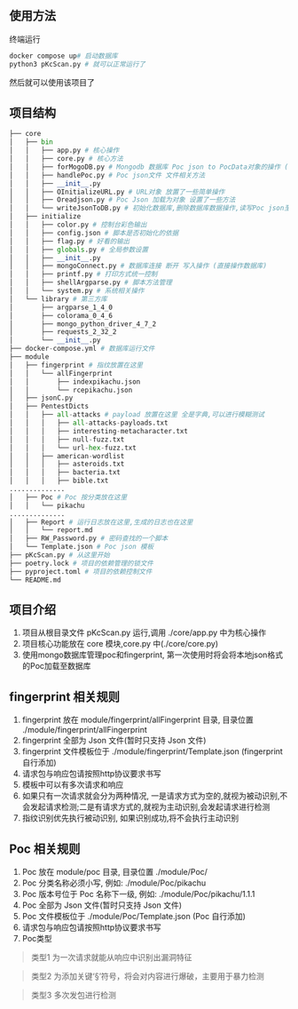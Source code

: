 ## 使用方法

终端运行

```python
docker compose up# 启动数据库
python3 pKcScan.py # 就可以正常运行了
```

然后就可以使用该项目了

## 项目结构
```python
├── core
│   ├── bin
│   │   ├── app.py # 核心操作
│   │   ├── core.py # 核心方法
│   │   ├── forMogoDB.py # Mongodb 数据库 Poc json to PocData对象的操作 (操作的是连接成功后的对象)
│   │   ├── handlePoc.py # Poc json文件 文件相关方法
│   │   ├── __init__.py 
│   │   ├── OInitializeURL.py # URL对象 放置了一些简单操作
│   │   ├── Oreadjson.py # Poc Json 加载为对象 设置了一些方法
│   │   └── writeJsonToDB.py # 初始化数据库,删除数据库数据操作,读写Poc json至数据库 (调用mongoConnect中的方法)
│   ├── initialize
│   │   ├── color.py # 控制台彩色输出
│   │   ├── config.json # 脚本是否初始化的依据
│   │   ├── flag.py # 好看的输出
│   │   ├── globals.py # 全局参数设置
│   │   ├── __init__.py
│   │   ├── mongoConnect.py # 数据库连接 断开 写入操作 (直接操作数据库)
│   │   ├── printf.py # 打印方式统一控制
│   │   ├── shellArgparse.py # 脚本方法管理
│   │   └── system.py # 系统相关操作
│   └── library # 第三方库
│       ├── argparse_1_4_0
│       ├── colorama_0_4_6
│       ├── mongo_python_driver_4_7_2
│       ├── requests_2_32_2
│       └── __init__.py
├── docker-compose.yml # 数据库运行文件
├── module 
│   ├── fingerprint # 指纹放置在这里
│   │   └── allFingerprint
│   │       ├── indexpikachu.json
│   │       └── rcepikachu.json
│   ├── jsonC.py
│   ├── PentestDicts
│   │   ├── all-attacks # payload 放置在这里 全是字典,可以进行模糊测试 
│   │   │   ├── all-attacks-payloads.txt
│   │   │   ├── interesting-metacharacter.txt
│   │   │   ├── null-fuzz.txt
│   │   │   └── url-hex-fuzz.txt
│   │   ├── american-wordlist
│   │   │   ├── asteroids.txt
│   │   │   ├── bacteria.txt
│   │   │   ├── bible.txt
..............
│   ├── Poc # Poc 按分类放在这里
│   │   └── pikachu 
..............
│   ├── Report # 运行日志放在这里,生成的日志也在这里
│   │   └── report.md
│   ├── RW_Password.py # 密码查找的一个脚本
│   └── Template.json # Poc json 模板
├── pKcScan.py # 从这里开始
├── poetry.lock # 项目的依赖管理的锁文件
├── pyproject.toml # 项目的依赖控制文件
└── README.md
```
## 项目介绍

1. 项目从根目录文件 pKcScan.py 运行,调用 ./core/app.py 中为核心操作
2. 项目核心功能放在 core 模块,core.py 中(./core/core.py)
3. 使用mongo数据库管理poc和fingerprint, 第一次使用时将会将本地json格式的Poc加载至数据库

## fingerprint 相关规则

1. fingerprint 放在 module/fingerprint/allFingerprint 目录, 目录位置 ./module/fingerprint/allFingerprint
2. fingerprint 全部为 Json 文件(暂时只支持 Json 文件)
3. fingerprint 文件模板位于 ./module/fingerprint/Template.json (fingerprint 自行添加)
4. 请求包与响应包请按照http协议要求书写
5. 模板中可以有多次请求和响应
6. 如果只有一次请求就会分为两种情况, 一是请求方式为空的,就视为被动识别,不会发起请求检测;二是有请求方式的,就视为主动识别,会发起请求进行检测
7. 指纹识别优先执行被动识别, 如果识别成功,将不会执行主动识别

## Poc 相关规则

1. Poc 放在 module/poc 目录, 目录位置 ./module/Poc/
2. Poc 分类名称必须小写, 例如: ./module/Poc/pikachu
3. Poc 版本号位于 Poc 名称下一级, 例如: ./module/Poc/pikachu/1.1.1
4. Poc 全部为 Json 文件(暂时只支持 Json 文件)
5. Poc 文件模板位于 ./module/Poc/Template.json (Poc 自行添加)
6. 请求包与响应包请按照http协议要求书写
7. Poc类型 
>    类型1 为一次请求就能从响应中识别出漏洞特征 

>    类型2 为添加关键‘§’符号，将会对内容进行爆破，主要用于暴力检测

>    类型3 多次发包进行检测

